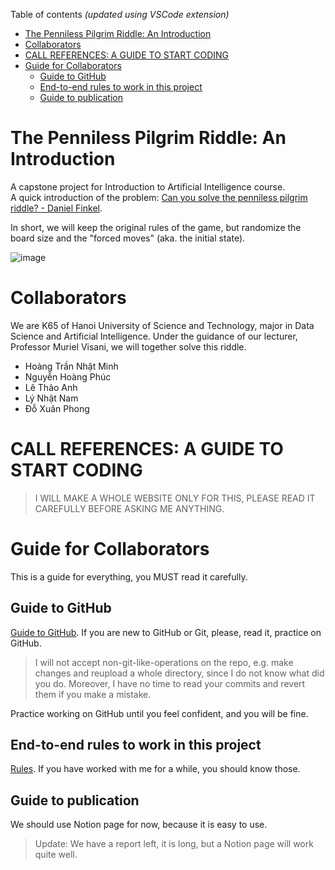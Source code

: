 Table of contents *(updated using VSCode extension)*
- [The Penniless Pilgrim Riddle: An Introduction](#the-penniless-pilgrim-riddle-an-introduction)
- [Collaborators](#collaborators)
- [CALL REFERENCES: A GUIDE TO START CODING](#call-references-a-guide-to-start-coding)
- [Guide for Collaborators](#guide-for-collaborators)
  - [Guide to GitHub](#guide-to-github)
  - [End-to-end rules to work in this project](#end-to-end-rules-to-work-in-this-project)
  - [Guide to publication](#guide-to-publication)

# The Penniless Pilgrim Riddle: An Introduction
A capstone project for Introduction to Artificial Intelligence course. <br>
A quick introduction of the problem: [Can you solve the penniless pilgrim riddle? - Daniel Finkel](https://youtu.be/6sBB-gRhfjE).

In short, we will keep the original rules of the game, but randomize the board size and the "forced moves" (aka. the initial state). 

![image](https://user-images.githubusercontent.com/82358580/144267723-1ad95e94-b96b-499d-8b9c-c8eb7b3fe210.png)

# Collaborators
We are K65 of Hanoi University of Science and Technology, major in Data Science and Artificial Intelligence. Under the guidance of our lecturer, Professor Muriel Visani, we will together solve this riddle.
- Hoàng Trần Nhật Minh
- Nguyễn Hoàng Phúc
- Lê Thảo Anh
- Lý Nhật Nam
- Đỗ Xuân Phong

# CALL REFERENCES: A GUIDE TO START CODING
> I WILL MAKE A WHOLE WEBSITE ONLY FOR THIS, PLEASE READ IT CAREFULLY BEFORE ASKING ME ANYTHING.

# Guide for Collaborators
This is a guide for everything, you MUST read it carefully.

## Guide to GitHub
[Guide to GitHub](docs/guide_to_GitHub.md). If you are new to GitHub or Git, please, read it, practice on GitHub.

> I will not accept non-git-like-operations on the repo, e.g. make changes and reupload a whole directory, since I do not know what did you do.
Moreover, I have no time to read your commits and revert them if you make a mistake.

Practice working on GitHub until you feel confident, and you will be fine.

## End-to-end rules to work in this project
[Rules](docs/rules.md). If you have worked with me for a while, you should know those. 

## Guide to publication
We should use Notion page for now, because it is easy to use.

> Update: We have a report left, it is long, but a Notion page will work quite well.
   
<!--
### Start working
Start working only if you understand and accept to follow the rules above. It will take some time, I know. You will soon feel everything runs smoothly.
1. Clone this repository.
2. Open your command line, change the directory to the repository location (`AI-intro-project` by default). There are more than two ways of doing this:
  - If you want to use VSCode: open GitHub Desktop, choose Open in Visual Studio Code. In VSCode, create a terminal, and the directory is already there.
  - If you want to use Windows' command line: open it and `cd` there.
3. Run `pip install .`, this will install a package named `AIIntroProject`.
4. Take a look at [`hello_world.py`](https://github.com/htnminh/AI-intro-project/blob/main/AI_intro_project/hello_world.py) and [`test_hello_world.py`](https://github.com/htnminh/AI-intro-project/blob/main/tests/test_hello_world.py) to understand importation.
5. Start doing your things. Remember to follow the rules, since you are not working alone.
-->

<!--
# Docs
- [LICENSE]()
- [Code of Conduct]()
- [Contributing]()
- [Issue templates]()
-->
